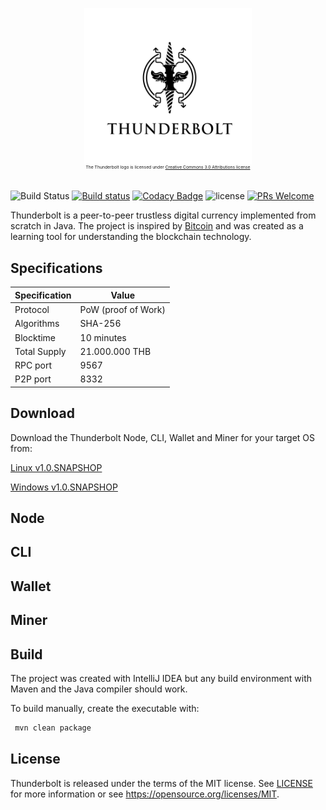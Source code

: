<p align="center">
  <img align="middle" src=
  "https://github.com/AngelCastilloB/java-thunderbolt/blob/master/assets/thunderbolt_logo.png"
  height="250" /></br>
  <sup><sup><sup><sup>The Thunderbolt logo is licensed under
  <a href="https://creativecommons.org/licenses/by/3.0/">Creative
  Commons 3.0 Attributions license</a></sup></sup></sup></sup>
</p>
 
![Build Status](https://travis-ci.org/AngelCastilloB/java-thunderbolt.svg?branch=master) [![Build status](https://ci.appveyor.com/api/projects/status/k5qa96tmn861qffu?svg=true)](https://ci.appveyor.com/project/AngelCastilloB/java-thunderbolt)
[![Codacy Badge](https://api.codacy.com/project/badge/Grade/5fbfd0de8c044c22b25a3e5d272c429c)](https://www.codacy.com/app/AngelCastilloB/java-thunderbolt?utm_source=github.com&amp;utm_medium=referral&amp;utm_content=AngelCastilloB/java-thunderbolt&amp;utm_campaign=Badge_Grade)
 ![license](https://img.shields.io/badge/license-MIT-blue.svg?longCache=true&style=flat) 
 [![PRs Welcome](https://img.shields.io/badge/PRs-welcome-brightgreen.svg?longCache=true&style=flat)](http://makeapullrequest.com)
 
Thunderbolt is a peer-to-peer trustless digital currency implemented from scratch in Java. The project is inspired by
[Bitcoin](https://github.com/bitcoin/bitcoin) and was created as a learning tool for understanding the blockchain technology.

## Specifications
Specification | Value
--- | ---
Protocol | PoW (proof of Work)
Algorithms | SHA-256
Blocktime | 10 minutes
Total Supply | 21.000.000 THB
RPC port | 9567
P2P port | 8332

## Download

Download the Thunderbolt Node, CLI, Wallet and Miner for your target OS from:

<a id="raw-url" href="https://github.com/AngelCastilloB/java-thunderbolt/releases/download/1.0-SNAPSHOT/thunderbolt_linux.tar.gz">Linux v1.0.SNAPSHOP</a>

<a id="raw-url" href="https://github.com/AngelCastilloB/java-thunderbolt/releases/download/1.0-SNAPSHOT/thunderbolt_windows.zip">Windows v1.0.SNAPSHOP</a>

## Node
## CLI
## Wallet
## Miner

Build
-----

The project was created with IntelliJ IDEA but any build environment with Maven and the Java compiler should work.

To build manually, create the executable with:

```sh
 mvn clean package
```
License
-------

Thunderbolt is released under the terms of the MIT license. See [LICENSE](LICENSE) for more
information or see https://opensource.org/licenses/MIT.
